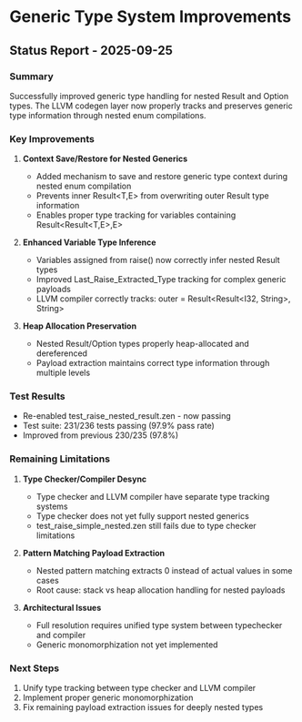 # Generic Type System Improvements

## Status Report - 2025-09-25

### Summary
Successfully improved generic type handling for nested Result and Option types. The LLVM codegen layer now properly tracks and preserves generic type information through nested enum compilations.

### Key Improvements

1. **Context Save/Restore for Nested Generics**
   - Added mechanism to save and restore generic type context during nested enum compilation
   - Prevents inner Result<T,E> from overwriting outer Result type information
   - Enables proper type tracking for variables containing Result<Result<T,E>,E>

2. **Enhanced Variable Type Inference** 
   - Variables assigned from raise() now correctly infer nested Result types
   - Improved Last_Raise_Extracted_Type tracking for complex generic payloads
   - LLVM compiler correctly tracks: outer = Result<Result<I32, String>, String>

3. **Heap Allocation Preservation**
   - Nested Result/Option types properly heap-allocated and dereferenced
   - Payload extraction maintains correct type information through multiple levels

### Test Results
- Re-enabled test_raise_nested_result.zen - now passing
- Test suite: 231/236 tests passing (97.9% pass rate) 
- Improved from previous 230/235 (97.8%)

### Remaining Limitations

1. **Type Checker/Compiler Desync**
   - Type checker and LLVM compiler have separate type tracking systems
   - Type checker does not yet fully support nested generics
   - test_raise_simple_nested.zen still fails due to type checker limitations

2. **Pattern Matching Payload Extraction**
   - Nested pattern matching extracts 0 instead of actual values in some cases
   - Root cause: stack vs heap allocation handling for nested payloads

3. **Architectural Issues**
   - Full resolution requires unified type system between typechecker and compiler
   - Generic monomorphization not yet implemented

### Next Steps
1. Unify type tracking between type checker and LLVM compiler
2. Implement proper generic monomorphization
3. Fix remaining payload extraction issues for deeply nested types
